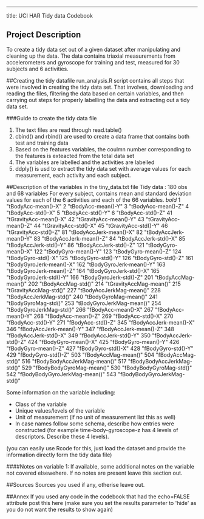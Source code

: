 ---
title: UCI HAR Tidy data Codebook
 
## Project Description
To create a tidy data set out of a given dataset after manipulating and cleaning up the data.
The data contains triaxial measurements from accelerometers and gyroscope for training and test, measured for 30 subjects and 6 activities.
 
##Creating the tidy datafile
run_analysis.R script contains all steps that were involved in creating the tidy data set. That involves, downloading and reading the files, filtering the data based on certain variables, and then carrying out steps for properly labelling the data and extracting out a tidy data set.

###Guide to create the tidy data file
1. The text files are read through read.table()
2. cbind() and rbind() are used to create a data frame that contains both test and training data
3. Based on the features variables, the coulmn number corresponding to the features is exteacted from the total data set
4. The variables are labelled and the activities are labelled
5. ddply() is usd to extract the tidy data set with average values for each measurement, each activity and each subject.

##Description of the variables in the tiny_data.txt file
Tidy data : 180 obs and 68 variables
For every subject, contains mean and standard deviation values for each of the 6 activities and each of the 66 variables.
_bold_
1 "tBodyAcc-mean()-X"
2 "tBodyAcc-mean()-Y"
3 "tBodyAcc-mean()-Z"
4 "tBodyAcc-std()-X"
5 "tBodyAcc-std()-Y"
6 "tBodyAcc-std()-Z"
41 "tGravityAcc-mean()-X"
42 "tGravityAcc-mean()-Y"
43 "tGravityAcc-mean()-Z"
44 "tGravityAcc-std()-X"
45 "tGravityAcc-std()-Y"
46 "tGravityAcc-std()-Z"
81 "tBodyAccJerk-mean()-X"
82 "tBodyAccJerk-mean()-Y"
83 "tBodyAccJerk-mean()-Z"
84 "tBodyAccJerk-std()-X"
85 "tBodyAccJerk-std()-Y"
86 "tBodyAccJerk-std()-Z"
121 "tBodyGyro-mean()-X"
122 "tBodyGyro-mean()-Y"
123 "tBodyGyro-mean()-Z"
124 "tBodyGyro-std()-X"
125 "tBodyGyro-std()-Y"
126 "tBodyGyro-std()-Z"
161 "tBodyGyroJerk-mean()-X"
162 "tBodyGyroJerk-mean()-Y"
163 "tBodyGyroJerk-mean()-Z"
164 "tBodyGyroJerk-std()-X"
165 "tBodyGyroJerk-std()-Y"
166 "tBodyGyroJerk-std()-Z"
201 "tBodyAccMag-mean()"
202 "tBodyAccMag-std()"
214 "tGravityAccMag-mean()"
215 "tGravityAccMag-std()"
227 "tBodyAccJerkMag-mean()"
228 "tBodyAccJerkMag-std()"
240 "tBodyGyroMag-mean()"
241 "tBodyGyroMag-std()"
253 "tBodyGyroJerkMag-mean()"
254 "tBodyGyroJerkMag-std()"
266 "fBodyAcc-mean()-X"
267 "fBodyAcc-mean()-Y"
268 "fBodyAcc-mean()-Z"
269 "fBodyAcc-std()-X"
270 "fBodyAcc-std()-Y"
271 "fBodyAcc-std()-Z"
345 "fBodyAccJerk-mean()-X"
346 "fBodyAccJerk-mean()-Y"
347 "fBodyAccJerk-mean()-Z"
348 "fBodyAccJerk-std()-X"
349 "fBodyAccJerk-std()-Y"
350 "fBodyAccJerk-std()-Z"
424 "fBodyGyro-mean()-X"
425 "fBodyGyro-mean()-Y"
426 "fBodyGyro-mean()-Z"
427 "fBodyGyro-std()-X"
428 "fBodyGyro-std()-Y"
429 "fBodyGyro-std()-Z"
503 "fBodyAccMag-mean()"
504 "fBodyAccMag-std()"
516 "fBodyBodyAccJerkMag-mean()"
517 "fBodyBodyAccJerkMag-std()"
529 "fBodyBodyGyroMag-mean()"
530 "fBodyBodyGyroMag-std()"
542 "fBodyBodyGyroJerkMag-mean()"
543 "fBodyBodyGyroJerkMag-std()"

Some information on the variable including:
 - Class of the variable
 - Unique values/levels of the variable
 - Unit of measurement (if no unit of measurement list this as well)
 - In case names follow some schema, describe how entries were constructed (for example time-body-gyroscope-z has 4 levels of descriptors. Describe these 4 levels). 
 
(you can easily use Rcode for this, just load the dataset and provide the information directly form the tidy data file)
 
####Notes on variable 1:
If available, some additional notes on the variable not covered elsewehere. If no notes are present leave this section out.
 
##Sources
Sources you used if any, otherise leave out.
 
##Annex
If you used any code in the codebook that had the echo=FALSE attribute post this here (make sure you set the results parameter to 'hide' as you do not want the results to show again)
